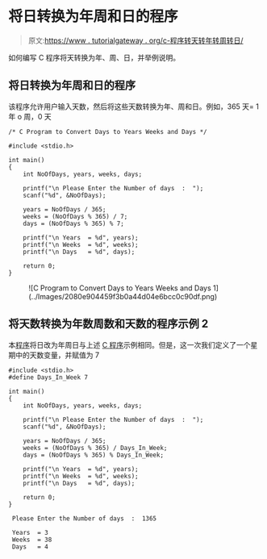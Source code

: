 # 将日转换为年周和日的程序

> 原文:[https://www . tutorialgateway . org/c-程序转天转年转周转日/](https://www.tutorialgateway.org/c-program-to-convert-days-to-years-weeks-and-days/)

如何编写 C 程序将天转换为年、周、日，并举例说明。

## 将日转换为年周和日的程序

该程序允许用户输入天数，然后将这些天数转换为年、周和日。例如，365 天= 1 年 o 周，0 天

```
/* C Program to Convert Days to Years Weeks and Days */

#include <stdio.h>

int main()
{
  	int NoOfDays, years, weeks, days;

 	printf("\n Please Enter the Number of days  :  ");
  	scanf("%d", &NoOfDays);

  	years = NoOfDays / 365;
  	weeks = (NoOfDays % 365) / 7;
  	days = (NoOfDays % 365) % 7;

    printf("\n Years  = %d", years);
    printf("\n Weeks  = %d", weeks);
    printf("\n Days   = %d", days);

   	return 0;
}
```

<figure class="wp-block-image">![C Program to Convert Days to Years Weeks and Days 1](../Images/2080e904459f3b0a44d04e6bcc0c90df.png)</figure>

## 将天数转换为年数周数和天数的程序示例 2

本[程序](https://www.tutorialgateway.org/c-programming-examples/)将日改为年周日与上述 [C 程序](https://www.tutorialgateway.org/c-programming/ "C Programming")示例相同。但是，这一次我们定义了一个星期中的天数变量，并赋值为 7

```
#include <stdio.h>
#define Days_In_Week 7

int main()
{
  	int NoOfDays, years, weeks, days;

 	printf("\n Please Enter the Number of days  :  ");
  	scanf("%d", &NoOfDays);

  	years = NoOfDays / 365;
  	weeks = (NoOfDays % 365) / Days_In_Week;
  	days = (NoOfDays % 365) % Days_In_Week;

    printf("\n Years  = %d", years);
    printf("\n Weeks  = %d", weeks);
    printf("\n Days   = %d", days);

   	return 0;
}
```

```
 Please Enter the Number of days  :  1365

 Years  = 3
 Weeks  = 38
 Days   = 4
```
